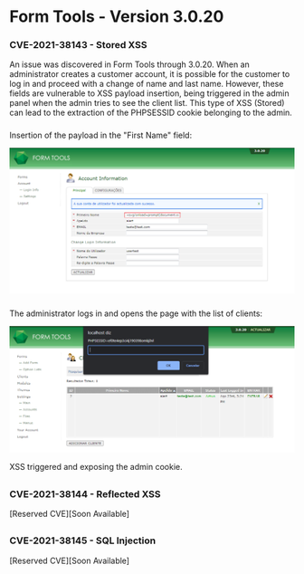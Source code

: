 # Form Tools - Version 3.0.20

### CVE-2021-38143 - Stored XSS
An issue was discovered in Form Tools through 3.0.20.
When an administrator creates a customer account, it is possible for the customer to log in and proceed with a change of name and last name. However, these fields are vulnerable to XSS payload insertion, being triggered in the admin panel when the admin tries to see the client list. This type of XSS (Stored) can lead to the extraction of the PHPSESSID cookie belonging to the admin.

###

Insertion of the payload in the "First Name" field:

![alt text](https://github.com/bernardofsr/CVEs-With-PoC/blob/main/PoCs/Form%20Tools/images/StoredXSS.png?raw=true "Payload on 'First Name'")

###
The administrator logs in and opens the page with the list of clients:

![alt text](https://github.com/bernardofsr/CVEs-With-PoC/blob/main/PoCs/Form%20Tools/images/StoredXSS2.png?raw=true "Payload triggered")

XSS triggered and exposing the admin cookie.

##

### CVE-2021-38144 - Reflected XSS
[Reserved CVE][Soon Available]

##

### CVE-2021-38145 - SQL Injection
[Reserved CVE][Soon Available]

